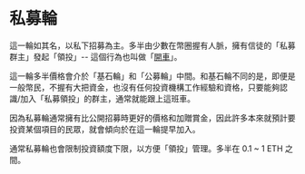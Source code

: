 # 私募輪

這一輪如其名，以私下招募為主。多半由少數在幣圈握有人脈，擁有信徒的「私募群主」發起「領投」-- 這個行為也叫做「[開車](../../mi-yin/undefined.md)」。

這一輪多半價格會介於「基石輪」和「公募輪」中間。和基石輪不同的是，即便是一般幣民，不握有大把資金，也沒有任何投資機構工作經驗和資格，只要能夠認識/加入「私募領投」的群主，通常就能跟上這班車。

因為私募輪通常擁有比公開招募時更好的價格和加贈賞金，因此許多本來就預計要投資某個項目的民眾，就會傾向於在這一輪提早加入。

通常私募輪也會限制投資額度下限，以方便「領投」管理。多半在 0.1 ~ 1 ETH 之間。

